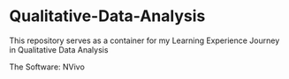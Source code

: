 # Qualitative-Data-Analysis
This repository serves as a container for my Learning Experience Journey in Qualitative Data Analysis

The Software: NVivo
